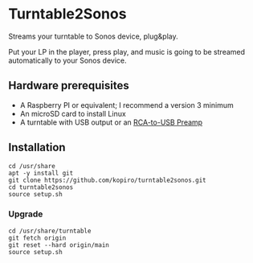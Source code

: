 # Turntable2Sonos

Streams your turntable to Sonos device, plug&play.

Put your LP in the player, press play, and music is going to be streamed automatically to your Sonos device.

## Hardware prerequisites

- A Raspberry PI or equivalent; I recommend a version 3 minimum
- An microSD card to install Linux
- A turntable with USB output or an [RCA-to-USB Preamp](https://www.behringer.com/product.html?modelCode=0805-AAF)

## Installation

```
cd /usr/share
apt -y install git
git clone https://github.com/kopiro/turntable2sonos.git
cd turntable2sonos
source setup.sh
```

### Upgrade

```
cd /usr/share/turntable
git fetch origin
git reset --hard origin/main
source setup.sh
```